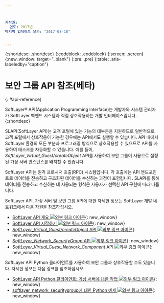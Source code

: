 ```yaml
---



저작권:
  연도: 2017년
마지막 업데이트 날짜: "2017-08-10"


---
```


{:shortdesc: .shortdesc}
{:codeblock: .codeblock}
{:screen: .screen}
{:new_window: target="_blank"}
{:pre: .pre}
{:table: .aria-labeledby="caption"}

# 보안 그룹 API 참조(베타)
{: #api-reference} 

SoftLayer® API(Application Programming Interface)는 개발자와 시스템 관리자가 SoftLayer 백엔드 시스템과 직접 상호작용하는
개발 인터페이스입니다.
{:shortdesc}

SLAPI(SoftLayer API)는 고객 포털에 있는 기능의 대부분을 지원하므로
일반적으로 고객 포털에서 상호작용이 가능한 경우에는 API에서도 실행할 수 있습니다.
API 내에서 SoftLayer 환경의 모든 부분과 프로그래밍 방식으로 상호작용할 수 있으므로 API를 사용하여 태스크를 자동화할 수 있습니다.
예를 들어, *SoftLayer_Virtual_Guest/createObject* API를 사용하여 보안 그룹이 사용으로 설정된 가상 서버 인스턴스를 배치할 수 있습니다.

SoftLayer API는 원격 프로시저 호출(RPC) 시스템입니다. 각 호출에는 API 엔드포인트로 데이터를 전송하고 구조화된 데이터를 수신하는 과정이 포함됩니다.
SLAPI를 통해 데이터를 전송하고 수신하는 데 사용되는 형식은 사용자가 선택한 API 구현에 따라 다릅니다. 

SoftLayer API, 가상 서버 및 보안 그룹 API에 대한 자세한 정보는 SoftLayer 개발 네트워크에서
다음 자원을 참조하십시오.
* [SoftLayer API 개요 ![외부 링크 아이콘](../../icons/launch-glyph.svg "외부 링크 아이콘")](https://sldn.softlayer.com/article/softlayer-api-overview){: new_window} 
* [SoftLayer API 시작하기 ![외부 링크 아이콘](../../icons/launch-glyph.svg "외부 링크 아이콘")](http://sldn.softlayer.com/article/getting-started){: new_window}
* [*SoftLayer_Virtual_Guest/createObject* API ![외부 링크 아이콘](../../icons/launch-glyph.svg "외부 링크 아이콘")](http://sldn.softlayer.com/reference/services/SoftLayer_Virtual_Guest/createObject){: new_window}
* [*SoftLayer_Network_SecurityGroup* API ![외부 링크 아이콘](../../icons/launch-glyph.svg "외부 링크 아이콘")](https://sldn.softlayer.com/reference/services/SoftLayer_Network_SecurityGroup){: new_window}
* [*SoftLayer_Virtual_Guest_Network_Component* API ![외부 링크 아이콘](../../icons/launch-glyph.svg "외부 링크 아이콘")](http://sldn.softlayer.com/reference/services/SoftLayer_Virtual_Guest_Network_Component){: new_window}

SoftLayer API Python 클라이언트를 사용하여 보안 그룹과 상호작용할 수도 있습니다. 자세한 정보는 다음 링크를 참조하십시오.
* [SoftLayer API Python 클라이언트: 가상 서버에 대한 작업 ![외부 링크 아이콘](../../icons/launch-glyph.svg "외부 링크 아이콘")](http://softlayer-python.readthedocs.io/en/latest/cli/vs.html){: new_window}
* [softlayer_network_securitygroup에 대한 Python 예제 ![외부 링크 아이콘](../../icons/launch-glyph.svg "외부 링크 아이콘")](https://softlayer.github.io/classes/softlayer_network_securitygroup/){: new_window}
